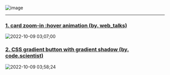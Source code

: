 ![image](https://user-images.githubusercontent.com/99783474/194721319-a6e8fc4b-4af2-486f-805d-4411e7b25046.png)

---

### [1. card zoom-in :hover animation (by. web_talks)](https://github.com/oiosu/Learn-and-Learn/tree/master/hover_animation)

![2022-10-09 03;07;00](https://user-images.githubusercontent.com/99783474/194721480-849ecc86-6b57-4a59-986d-f071d90ac3ad.gif)


### [2. CSS gradient button with gradient shadow (by. code.scientist)]()

![2022-10-09 03;58;24](https://user-images.githubusercontent.com/99783474/194723470-6a9afea6-8cde-47c8-b968-d0c0b3e38dff.gif)

